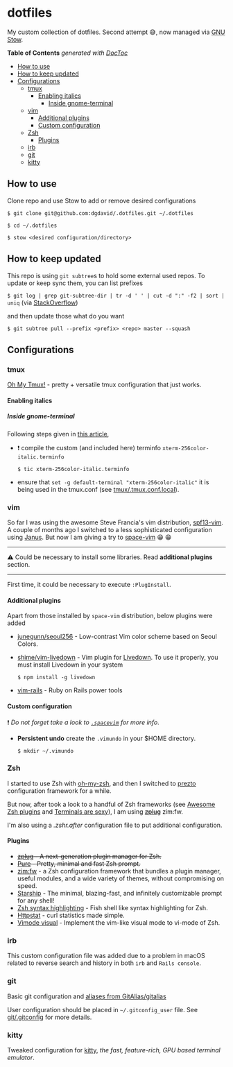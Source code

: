 # dotfiles

My custom collection of dotfiles. Second attempt :sweat_smile:, now managed via
[GNU Stow](https://www.gnu.org/software/stow/).

<!-- START doctoc generated TOC please keep comment here to allow auto update -->
<!-- DON'T EDIT THIS SECTION, INSTEAD RE-RUN doctoc TO UPDATE -->
**Table of Contents**  *generated with [DocToc](https://github.com/thlorenz/doctoc)*

- [How to use](#how-to-use)
- [How to keep updated](#how-to-keep-updated)
- [Configurations](#configurations)
  - [tmux](#tmux)
    - [Enabling italics](#enabling-italics)
      - [Inside gnome-terminal](#inside-gnome-terminal)
  - [vim](#vim)
    - [Additional plugins](#additional-plugins)
    - [Custom configuration](#custom-configuration)
  - [Zsh](#zsh)
    - [Plugins](#plugins)
  - [irb](#irb)
  - [git](#git)
  - [kitty](#kitty)

<!-- END doctoc generated TOC please keep comment here to allow auto update -->

## How to use

Clone repo and use Stow to add or remove desired configurations

`$ git clone git@github.com:dgdavid/.dotfiles.git ~/.dotfiles`

`$ cd ~/.dotfiles`

`$ stow <desired configuration/directory>`

## How to keep updated

This repo is using `git subtree`s to hold some external used repos. To update
or keep sync them, you can list prefixes

`$ git log | grep git-subtree-dir | tr -d ' ' | cut -d ":" -f2 | sort | uniq` (via [StackOverflow](https://stackoverflow.com/a/18339297))

and then update those what do you want

`$ git subtree pull --prefix <prefix> <repo> master --squash`

## Configurations

### tmux

[Oh My Tmux!](https://github.com/gpakosz/.tmux) - pretty + versatile tmux configuration that just works.

#### Enabling italics

##### Inside gnome-terminal

Following steps given in [this
article](http://www.nerdyweekly.com/posts/enable-italic-text-vim-tmux-gnome-terminal/),


* :exclamation: compile the custom  (and included here) terminfo `xterm-256color-italic.terminfo`

  `$ tic xterm-256color-italic.terminfo`

* ensure that `set -g default-terminal "xterm-256color-italic"` it is being
  used in the tmux.conf (see [tmux/.tmux.conf.local](.tmux.conf.local)).

### vim

So far I was using the awesome Steve Francia's vim distribution,
[spf13-vim](http://vim.spf13.com/). A couple of months ago I switched to a less
sophisticated configuration using [Janus](https://github.com/carlhuda/janus). But now I am giving a try to
[space-vim](https://github.com/liuchengxu/space-vim) :grin: :grin:

---

:warning: Could be necessary to install some libraries. Read **additional plugins** section.

---

First time, it could be necessary to execute `:PlugInstall`.

#### Additional plugins

Apart from those installed by `space-vim` distribution, below plugins were added

* [junegunn/seoul256](https://github.com/junegunn/seoul256.vim) - Low-contrast
  Vim color scheme based on Seoul Colors.
* [shime/vim-livedown](https://github.com/shime/vim-livedown) - Vim plugin for
  [Livedown](https://github.com/shime/livedown). To use it properly, you must
  install Livedown in your system

  `$ npm install -g livedown`

* [vim-rails](https://github.com/tpope/vim-rails) - Ruby on Rails power tools

#### Custom configuration

:exclamation: *Do not forget take a look to [`.spacevim`](vim/.spacevim) for more info*.

  * **Persistent undo** create the `.vimundo` in your $HOME directory.

    `$ mkdir ~/.vimundo`

### Zsh

I started to use Zsh with
[oh-my-zsh](https://github.com/robbyrussell/oh-my-zsh), and then I switched to
[prezto](https://github.com/sorin-ionescu/prezto) configuration framework for a
while.

But now, after took a look to a handful of Zsh frameworks (see [Awesome
Zsh plugins](https://github.com/unixorn/awesome-zsh-plugins#frameworks) and
[Terminals are sexy](https://terminalsare.sexy/#shells)), I am using ~~[zplug](https://github.com/zplug/zplug)~~ zim:fw.

I'm also using a _.zshr.after_ configuration file to put additional configuration.

#### Plugins

* ~~[zplug](https://github.com/zplug/zplug) - A next-generation plugin manager
  for Zsh.~~
* ~~[Pure](https://github.com/sindresorhus/pure) - Pretty, minimal and fast Zsh
  prompt.~~
* [zim:fw](https://github.com/zimfw/zimfw) - a Zsh configuration framework that
  bundles a plugin manager, useful modules, and a wide variety of themes,
  without compromising on speed.
* [Starship](https://starship.rs/) - The minimal, blazing-fast, and infinitely
  customizable prompt for any shell!
* [Zsh syntax
  highlighting](https://github.com/zsh-users/zsh-syntax-highlighting) - Fish
  shell like syntax highlighting for Zsh.
* [Httpstat](https://github.com/b4b4r07/httpstat) - curl statistics made
  simple.
* [Vimode visual](https://github.com/b4b4r07/zsh-vimode-visual) - Implement the
  vim-like visual mode to vi-mode of Zsh.

### irb

This custom configuration file was added due to a problem in macOS related to
reverse search and history in both `irb` and `Rails console`.

### git

Basic git configuration and [aliases from GitAlias/gitalias](https://github.com/GitAlias/gitalias)

User configuration should be placed in `~/.gitconfig_user` file. See
[git/.gitconfig](git/.gitconfig) for more details.

### kitty

Tweaked configuration for [kitty](https://sw.kovidgoyal.net/kitty/), _the fast,
feature-rich, GPU based terminal emulator_.
